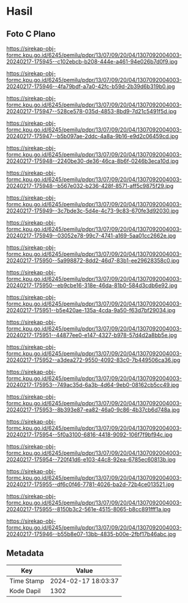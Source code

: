 # Hasil

## Foto C Plano

https://sirekap-obj-formc.kpu.go.id/6245/pemilu/pdpr/13/07/09/20/04/1307092004003-20240217-175945--c102ebcb-b208-444e-a461-94e026b7d0f9.jpg

https://sirekap-obj-formc.kpu.go.id/6245/pemilu/pdpr/13/07/09/20/04/1307092004003-20240217-175946--4fa79bdf-a7a0-42fc-b59d-2b39d6b319b0.jpg

https://sirekap-obj-formc.kpu.go.id/6245/pemilu/pdpr/13/07/09/20/04/1307092004003-20240217-175947--528ce578-035d-4853-8bd9-7d21c5491f5d.jpg

https://sirekap-obj-formc.kpu.go.id/6245/pemilu/pdpr/13/07/09/20/04/1307092004003-20240217-175947--b5b097ae-2ddc-4a8a-9b16-e9d2c06459cd.jpg

https://sirekap-obj-formc.kpu.go.id/6245/pemilu/pdpr/13/07/09/20/04/1307092004003-20240217-175948--2240be30-de36-46ca-8b6f-0246b3eca10d.jpg

https://sirekap-obj-formc.kpu.go.id/6245/pemilu/pdpr/13/07/09/20/04/1307092004003-20240217-175948--b567e032-b236-428f-8571-aff5c9875f29.jpg

https://sirekap-obj-formc.kpu.go.id/6245/pemilu/pdpr/13/07/09/20/04/1307092004003-20240217-175949--3c7bde3c-5d4e-4c73-9c83-670fe3d92030.jpg

https://sirekap-obj-formc.kpu.go.id/6245/pemilu/pdpr/13/07/09/20/04/1307092004003-20240217-175949--03052e78-99c7-4741-a169-5aa01cc2662e.jpg

https://sirekap-obj-formc.kpu.go.id/6245/pemilu/pdpr/13/07/09/20/04/1307092004003-20240217-175950--5a998872-8dd2-46d7-83b1-ee29628358c0.jpg

https://sirekap-obj-formc.kpu.go.id/6245/pemilu/pdpr/13/07/09/20/04/1307092004003-20240217-175950--eb9cbe16-318e-46da-81b0-584d3cdb6e92.jpg

https://sirekap-obj-formc.kpu.go.id/6245/pemilu/pdpr/13/07/09/20/04/1307092004003-20240217-175951--b5e420ae-135a-4cda-9a50-f63d7bf29034.jpg

https://sirekap-obj-formc.kpu.go.id/6245/pemilu/pdpr/13/07/09/20/04/1307092004003-20240217-175951--44877ee0-e147-4327-b978-57d4d2a8bb5e.jpg

https://sirekap-obj-formc.kpu.go.id/6245/pemilu/pdpr/13/07/09/20/04/1307092004003-20240217-175952--a3dea272-9550-4092-83c0-7b449506ca36.jpg

https://sirekap-obj-formc.kpu.go.id/6245/pemilu/pdpr/13/07/09/20/04/1307092004003-20240217-175953--749ac35d-6a3b-4d64-9eb0-08162cb5cc49.jpg

https://sirekap-obj-formc.kpu.go.id/6245/pemilu/pdpr/13/07/09/20/04/1307092004003-20240217-175953--8b393e87-ea82-46a0-9c86-4b37cb6d748a.jpg

https://sirekap-obj-formc.kpu.go.id/6245/pemilu/pdpr/13/07/09/20/04/1307092004003-20240217-175954--5f0a3100-6816-4418-9092-106f7f9bf94c.jpg

https://sirekap-obj-formc.kpu.go.id/6245/pemilu/pdpr/13/07/09/20/04/1307092004003-20240217-175954--720f41d6-e103-44c8-92ea-6785ec60813b.jpg

https://sirekap-obj-formc.kpu.go.id/6245/pemilu/pdpr/13/07/09/20/04/1307092004003-20240217-175955--df6c0f46-7781-4026-ba2d-72b4ce013521.jpg

https://sirekap-obj-formc.kpu.go.id/6245/pemilu/pdpr/13/07/09/20/04/1307092004003-20240217-175955--8150b3c2-561e-4515-8065-b8cc891fff1a.jpg

https://sirekap-obj-formc.kpu.go.id/6245/pemilu/pdpr/13/07/09/20/04/1307092004003-20240217-175946--b55b8e07-13bb-4835-b00e-2fbf17b46abc.jpg


## Metadata

| Key        | Value               |
| ---------- | ------------------- |
| Time Stamp | 2024-02-17 18:03:37 |
| Kode Dapil | 1302                |




